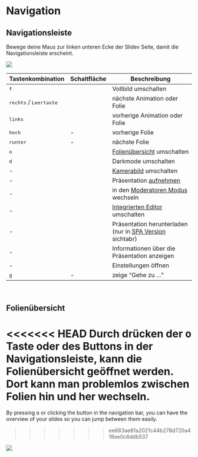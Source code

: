 # Navigation

## Navigationsleiste

Bewege deine Maus zur linken unteren Ecke der Slidev Seite, damit die Navigationsleiste erscheint.

![](/screenshots/navbar.png)

| Tastenkombination                        | Schaltfläche                                                                          | Beschreibung                                                                                             |
| ---------------------------------------- | ------------------------------------------------------------------------------------- | -------------------------------------------------------------------------------------------------------- |
| <kbd>f</kbd>                             | <carbon-maximize class="inline-icon-btn"/> <carbon-minimize class="inline-icon-btn"/> | Vollbild umschalten                                                                                      |
| <kbd>rechts</kbd> / <kbd>Leertaste</kbd> | <carbon-arrow-right class="inline-icon-btn"/>                                         | nächste Animation oder Folie                                                                             |
| <kbd>links</kbd>                         | <carbon-arrow-left class="inline-icon-btn"/>                                          | vorherige Animation oder Folie                                                                           |
| <kbd>hoch</kbd>                          | -                                                                                     | vorherige Folie                                                                                          |
| <kbd>runter</kbd>                        | -                                                                                     | nächste Folie                                                                                            |
| <kbd>o</kbd>                             | <carbon-apps class="inline-icon-btn"/>                                                | [Folienübersicht](#slides-overview) umschalten                                                           |
| <kbd>d</kbd>                             | <carbon-sun class="inline-icon-btn"/> <carbon-moon class="inline-icon-btn"/>          | Darkmode umschalten                                                                                      |
| -                                        | <carbon-user-avatar class="inline-icon-btn"/>                                         | [Kamerabild](/guide/recording#camera-view) umschalten                                                    |
| -                                        | <carbon-video class="inline-icon-btn"/>                                               | Präsentation [aufnehmen](/guide/recording#camera-view)                                                   |
| -                                        | <carbon-user-speaker class="inline-icon-btn"/>                                        | in den [Moderatoren Modus](/guide/presenter-mode) wechseln                                               |
| -                                        | <carbon-edit class="inline-icon-btn"/>                                                | [Integrierten Editor](/guide/editors#integrated-editor) umschalten                                       |
| -                                        | <carbon-download class="inline-icon-btn"/>                                            | Präsentation herunterladen (nur in [SPA Version](/guide/exporting#single-page-application-spa) sichtabr) |
| -                                        | <carbon-information class="inline-icon-btn"/>                                         | Informationen über die Präsentation anzeigen                                                             |
| -                                        | <carbon-settings-adjust class="inline-icon-btn"/>                                     | Einstellungen öffnen                                                                                     |
| <kbd>g</kbd>                             | -                                                                                     | zeige "Gehe zu ..."                                                                                      |

<br>

## Folienübersicht

<<<<<<< HEAD
Durch drücken der <kbd>o</kbd> Taste oder des <carbon-apps class="inline-icon-btn"/> Buttons in der Navigationsleiste, kann die Folienübersicht geöffnet werden. Dort kann man problemlos zwischen Folien hin und her wechseln.
=======
By pressing <kbd>o</kbd> or clicking the <carbon-apps class="inline-icon-btn"/> button in the navigation bar, you can have the overview of your slides so you can jump between them easily.
>>>>>>> ee683ae81a2021c44b278d720a418ee0c6ddb537

![](/screenshots/slides-overview.png)
